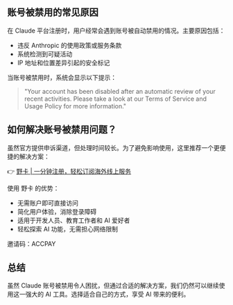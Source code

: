 ## 账号被禁用的常见原因

在 Claude 平台注册时，用户经常会遇到账号被自动禁用的情况。主要原因包括：

- 违反 Anthropic 的使用政策或服务条款
- 系统检测到可疑活动
- IP 地址和位置差异引起的安全标记

当账号被禁用时，系统会显示以下提示：

> "Your account has been disabled after an automatic review of your recent activities. Please take a look at our Terms of Service and Usage Policy for more information."

## 如何解决账号被禁用问题？

虽然官方提供申诉渠道，但处理时间较长。为了避免影响使用，这里推荐一个更便捷的解决方案：

👉 [野卡 | 一分钟注册，轻松订阅海外线上服务](https://bit.ly/bewildcard)

使用 野卡 的优势：

- 无需账户即可直接访问
- 简化用户体验，消除登录障碍
- 适用于开发人员、教育工作者和 AI 爱好者
- 轻松探索 AI 功能，无需担心网络限制

邀请码：ACCPAY

## 总结

虽然 Claude 账号被禁用令人困扰，但通过合适的解决方案，我们仍然可以继续使用这一强大的 AI 工具。选择适合自己的方式，享受 AI 带来的便利。